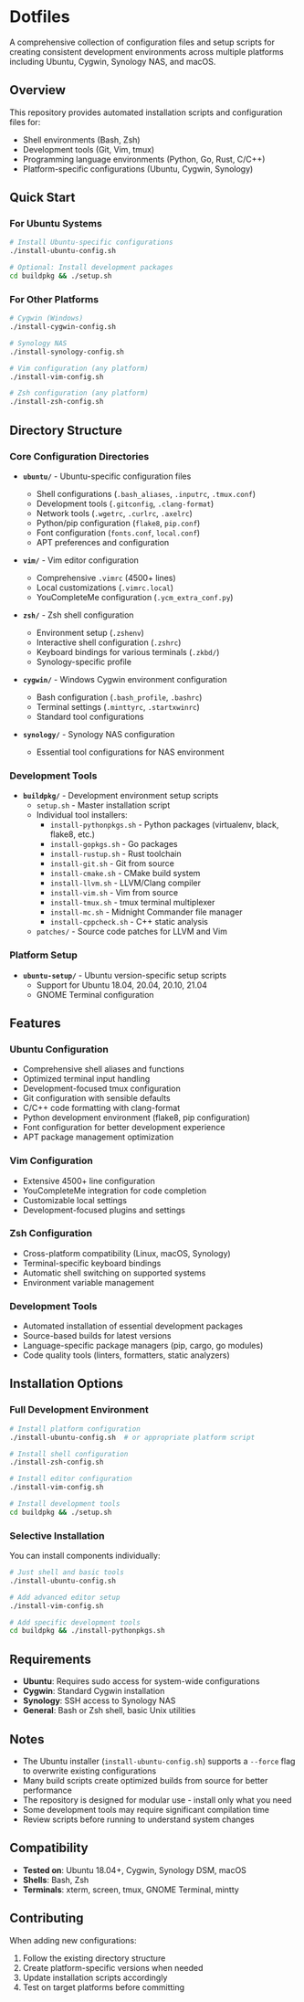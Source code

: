 # Dotfiles

A comprehensive collection of configuration files and setup scripts for creating consistent development environments across multiple platforms including Ubuntu, Cygwin, Synology NAS, and macOS.

## Overview

This repository provides automated installation scripts and configuration files for:
- Shell environments (Bash, Zsh)
- Development tools (Git, Vim, tmux)
- Programming language environments (Python, Go, Rust, C/C++)
- Platform-specific configurations (Ubuntu, Cygwin, Synology)

## Quick Start

### For Ubuntu Systems
```bash
# Install Ubuntu-specific configurations
./install-ubuntu-config.sh

# Optional: Install development packages
cd buildpkg && ./setup.sh
```

### For Other Platforms
```bash
# Cygwin (Windows)
./install-cygwin-config.sh

# Synology NAS
./install-synology-config.sh

# Vim configuration (any platform)
./install-vim-config.sh

# Zsh configuration (any platform)
./install-zsh-config.sh
```

## Directory Structure

### Core Configuration Directories

- **`ubuntu/`** - Ubuntu-specific configuration files
  - Shell configurations (`.bash_aliases`, `.inputrc`, `.tmux.conf`)
  - Development tools (`.gitconfig`, `.clang-format`)
  - Network tools (`.wgetrc`, `.curlrc`, `.axelrc`)
  - Python/pip configuration (`flake8`, `pip.conf`)
  - Font configuration (`fonts.conf`, `local.conf`)
  - APT preferences and configuration

- **`vim/`** - Vim editor configuration
  - Comprehensive `.vimrc` (4500+ lines)
  - Local customizations (`.vimrc.local`)
  - YouCompleteMe configuration (`.ycm_extra_conf.py`)

- **`zsh/`** - Zsh shell configuration
  - Environment setup (`.zshenv`)
  - Interactive shell configuration (`.zshrc`)
  - Keyboard bindings for various terminals (`.zkbd/`)
  - Synology-specific profile

- **`cygwin/`** - Windows Cygwin environment configuration
  - Bash configuration (`.bash_profile`, `.bashrc`)
  - Terminal settings (`.minttyrc`, `.startxwinrc`)
  - Standard tool configurations

- **`synology/`** - Synology NAS configuration
  - Essential tool configurations for NAS environment

### Development Tools

- **`buildpkg/`** - Development environment setup scripts
  - `setup.sh` - Master installation script
  - Individual tool installers:
    - `install-pythonpkgs.sh` - Python packages (virtualenv, black, flake8, etc.)
    - `install-gopkgs.sh` - Go packages
    - `install-rustup.sh` - Rust toolchain
    - `install-git.sh` - Git from source
    - `install-cmake.sh` - CMake build system
    - `install-llvm.sh` - LLVM/Clang compiler
    - `install-vim.sh` - Vim from source
    - `install-tmux.sh` - tmux terminal multiplexer
    - `install-mc.sh` - Midnight Commander file manager
    - `install-cppcheck.sh` - C++ static analysis
  - `patches/` - Source code patches for LLVM and Vim

### Platform Setup

- **`ubuntu-setup/`** - Ubuntu version-specific setup scripts
  - Support for Ubuntu 18.04, 20.04, 20.10, 21.04
  - GNOME Terminal configuration

## Features

### Ubuntu Configuration
- Comprehensive shell aliases and functions
- Optimized terminal input handling
- Development-focused tmux configuration
- Git configuration with sensible defaults
- C/C++ code formatting with clang-format
- Python development environment (flake8, pip configuration)
- Font configuration for better development experience
- APT package management optimization

### Vim Configuration
- Extensive 4500+ line configuration
- YouCompleteMe integration for code completion
- Customizable local settings
- Development-focused plugins and settings

### Zsh Configuration
- Cross-platform compatibility (Linux, macOS, Synology)
- Terminal-specific keyboard bindings
- Automatic shell switching on supported systems
- Environment variable management

### Development Tools
- Automated installation of essential development packages
- Source-based builds for latest versions
- Language-specific package managers (pip, cargo, go modules)
- Code quality tools (linters, formatters, static analyzers)

## Installation Options

### Full Development Environment
```bash
# Install platform configuration
./install-ubuntu-config.sh  # or appropriate platform script

# Install shell configuration
./install-zsh-config.sh

# Install editor configuration
./install-vim-config.sh

# Install development tools
cd buildpkg && ./setup.sh
```

### Selective Installation
You can install components individually:
```bash
# Just shell and basic tools
./install-ubuntu-config.sh

# Add advanced editor setup
./install-vim-config.sh

# Add specific development tools
cd buildpkg && ./install-pythonpkgs.sh
```

## Requirements

- **Ubuntu**: Requires sudo access for system-wide configurations
- **Cygwin**: Standard Cygwin installation
- **Synology**: SSH access to Synology NAS
- **General**: Bash or Zsh shell, basic Unix utilities

## Notes

- The Ubuntu installer (`install-ubuntu-config.sh`) supports a `--force` flag to overwrite existing configurations
- Many build scripts create optimized builds from source for better performance
- The repository is designed for modular use - install only what you need
- Some development tools may require significant compilation time
- Review scripts before running to understand system changes

## Compatibility

- **Tested on**: Ubuntu 18.04+, Cygwin, Synology DSM, macOS
- **Shells**: Bash, Zsh
- **Terminals**: xterm, screen, tmux, GNOME Terminal, mintty

## Contributing

When adding new configurations:
1. Follow the existing directory structure
2. Create platform-specific versions when needed
3. Update installation scripts accordingly
4. Test on target platforms before committing
